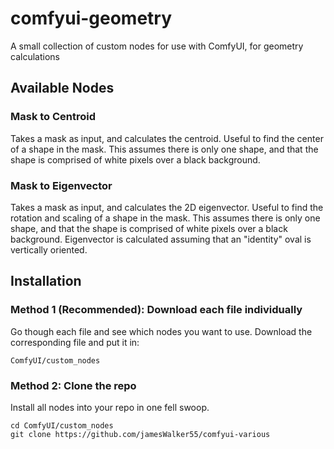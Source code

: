 # comfyui-geometry

A small collection of custom nodes for use with ComfyUI, for geometry calculations

## Available Nodes

### Mask to Centroid

Takes a mask as input, and calculates the centroid.
Useful to find the center of a shape in the mask.
This assumes there is only one shape, and that the shape is comprised of white pixels over a black background.

### Mask to Eigenvector

Takes a mask as input, and calculates the 2D eigenvector.
Useful to find the rotation and scaling of a shape in the mask.
This assumes there is only one shape, and that the shape is comprised of white pixels over a black background.
Eigenvector is calculated assuming that an "identity" oval is vertically oriented.

## Installation

### Method 1 (Recommended): Download each file individually

Go though each file and see which nodes you want to use. Download the corresponding file and put it in:

```
ComfyUI/custom_nodes
```

### Method 2: Clone the repo

Install all nodes into your repo in one fell swoop.

```
cd ComfyUI/custom_nodes
git clone https://github.com/jamesWalker55/comfyui-various
```
